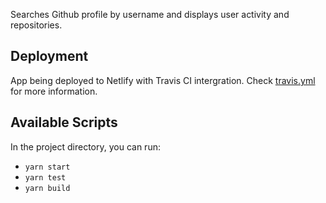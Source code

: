 Searches Github profile by username and displays user activity and repositories.

## Deployment

App being deployed to Netlify with Travis CI intergration. Check [travis.yml](./.travis.yml) for more information.

## Available Scripts

In the project directory, you can run:

- `yarn start`
- `yarn test`
- `yarn build`
